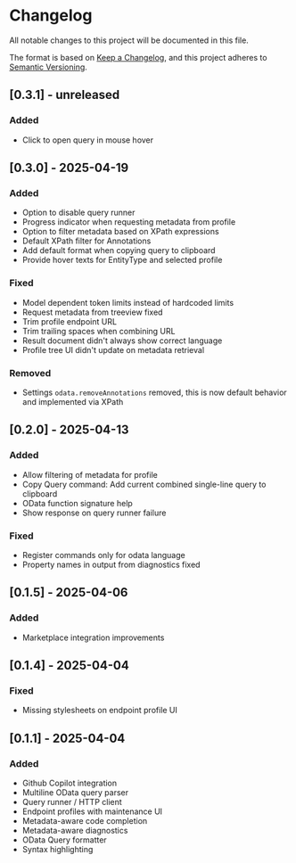 # Changelog

All notable changes to this project will be documented in this file.

The format is based on [Keep a Changelog](https://keepachangelog.com/en/1.1.0/),
and this project adheres to [Semantic Versioning](https://semver.org/spec/v2.0.0.html).

## [0.3.1] - unreleased

### Added

- Click to open query in mouse hover


## [0.3.0] - 2025-04-19

### Added

- Option to disable query runner
- Progress indicator when requesting metadata from profile
- Option to filter metadata based on XPath expressions
- Default XPath filter for Annotations
- Add default format when copying query to clipboard
- Provide hover texts for EntityType and selected profile

### Fixed

- Model dependent token limits instead of hardcoded limits
- Request metadata from treeview fixed
- Trim profile endpoint URL
- Trim trailing spaces when combining URL
- Result document didn't always show correct language
- Profile tree UI didn't update on metadata retrieval

### Removed

- Settings `odata.removeAnnotations` removed, this is now default behavior and implemented via XPath

## [0.2.0] - 2025-04-13

### Added

- Allow filtering of metadata for profile
- Copy Query command: Add current combined single-line query to clipboard
- OData function signature help
- Show response on query runner failure

### Fixed

- Register commands only for odata language
- Property names in output from diagnostics fixed

## [0.1.5] - 2025-04-06

### Added

- Marketplace integration improvements

## [0.1.4] - 2025-04-04

### Fixed

- Missing stylesheets on endpoint profile UI

## [0.1.1] - 2025-04-04

### Added

- Github Copilot integration
- Multiline OData query parser
- Query runner / HTTP client
- Endpoint profiles with maintenance UI
- Metadata-aware code completion
- Metadata-aware diagnostics
- OData Query formatter
- Syntax highlighting
